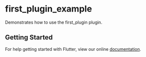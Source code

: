 # first_plugin_example

Demonstrates how to use the first_plugin plugin.

## Getting Started

For help getting started with Flutter, view our online
[documentation](https://flutter.io/).
